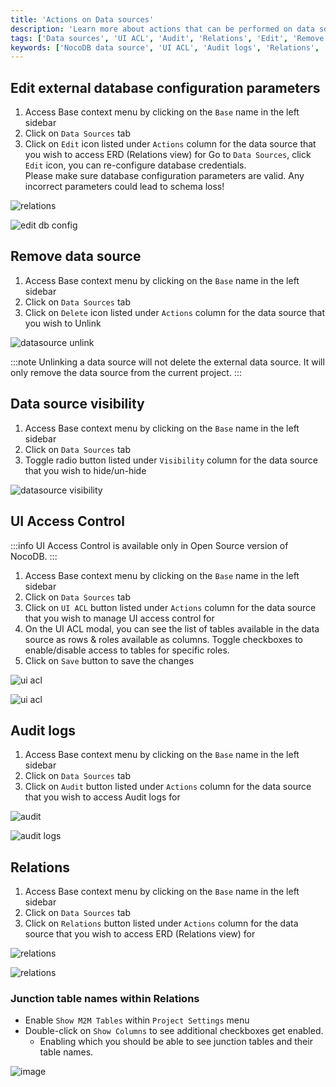 ```yaml
---
title: 'Actions on Data sources'
description: 'Learn more about actions that can be performed on data sources in NocoDB.'
tags: ['Data sources', 'UI ACL', 'Audit', 'Relations', 'Edit', 'Remove', 'Visibility']
keywords: ['NocoDB data source', 'UI ACL', 'Audit logs', 'Relations', 'Edit', 'Unlink', 'Visibility']
---
```


## Edit external database configuration parameters

1. Access Base context menu by clicking on the `Base` name in the left sidebar
2. Click on `Data Sources` tab
3. Click on `Edit` icon listed under `Actions` column for the data source that you wish to access ERD (Relations view) for
   Go to `Data Sources`, click ``Edit`` icon, you can re-configure database credentials.  
   Please make sure database configuration parameters are valid. Any incorrect parameters could lead to schema loss!

![relations](/img/v2/data-source/data-source-edit.png)

![edit db config](/img/v2/data-source/edit-base.png)

## Remove data source

1. Access Base context menu by clicking on the `Base` name in the left sidebar
2. Click on `Data Sources` tab
3. Click on `Delete` icon listed under `Actions` column for the data source that you wish to Unlink

![datasource unlink](/img/v2/data-source/data-source-unlink.png)

:::note
Unlinking a data source will not delete the external data source. It will only remove the data source from the current project.
:::


## Data source visibility

1. Access Base context menu by clicking on the `Base` name in the left sidebar
2. Click on `Data Sources` tab
3. Toggle radio button listed under `Visibility` column for the data source that you wish to hide/un-hide

![datasource visibility](/img/v2/data-source/data-source-visibility.png)


## UI Access Control

:::info
UI Access Control is available only in Open Source version of NocoDB.
:::

1. Access Base context menu by clicking on the `Base` name in the left sidebar
2. Click on `Data Sources` tab
3. Click on `UI ACL` button listed under `Actions` column for the data source that you wish to manage UI access control for
4. On the UI ACL modal, you can see the list of tables available in the data source as rows & roles available as columns. Toggle checkboxes to enable/disable access to tables for specific roles.
5. Click on `Save` button to save the changes


![ui acl](/img/v2/data-source/data-source-3.png)

![ui acl](/img/v2/data-source/ui-acl.png)


## Audit logs

1. Access Base context menu by clicking on the `Base` name in the left sidebar
2. Click on `Data Sources` tab
3. Click on `Audit` button listed under `Actions` column for the data source that you wish to access Audit logs for

![audit](/img/v2/data-source/audit.png)

![audit logs](/img/v2/data-source/audit-logs.png)


## Relations

1. Access Base context menu by clicking on the `Base` name in the left sidebar
2. Click on `Data Sources` tab
3. Click on `Relations` button listed under `Actions` column for the data source that you wish to access ERD (Relations view) for

![relations](/img/v2/data-source/data-source-4.png)

![relations](https://github.com/nocodb/nocodb/assets/86527202/c3775d27-f75d-4263-8903-dd66427de4b4)


### Junction table names within Relations

- Enable `Show M2M Tables` within `Project Settings` menu
- Double-click on `Show Columns` to see additional checkboxes get enabled.
    - Enabling which you should be able to see junction tables and their table names.

![image](/img/v2/data-source/junction-table.png)


